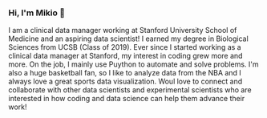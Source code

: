 ### Hi, I'm Mikio 👋

I am a clinical data manager working at Stanford University School of Medicine and an aspiring data scientist! I earned my degree in Biological Sciences from UCSB (Class of 2019). Ever since I started working as a clinical data manager at Stanford, my interest in coding grew more and more. On the job, I mainly use Puython to automate and solve problems. I'm also a huge basketball fan, so I like to analyze data from the NBA and I always love a great sports data visualization. Woul love to connect and collaborate with other data scientists and experimental scientists who are interested in how coding and data science can help them advance their work!
